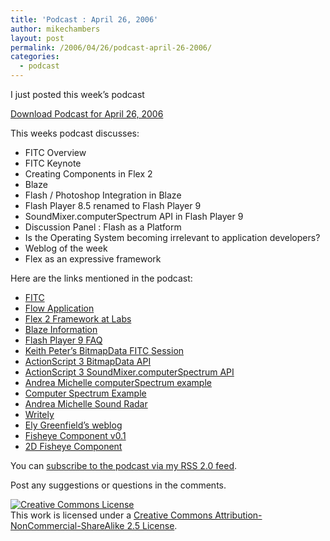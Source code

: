 ```yaml
---
title: 'Podcast : April 26, 2006'
author: mikechambers
layout: post
permalink: /2006/04/26/podcast-april-26-2006/
categories:
  - podcast
---
```



I just posted this week&#8217;s podcast

[Download Podcast for April 26, 2006][1]

This weeks podcast discusses:  
<!--more-->

*   FITC Overview
*   FITC Keynote
*   Creating Components in Flex 2
*   Blaze
*   Flash / Photoshop Integration in Blaze
*   Flash Player 8.5 renamed to Flash Player 9
*   SoundMixer.computerSpectrum API in Flash Player 9
*   Discussion Panel : Flash as a Platform
*   Is the Operating System becoming irrelevant to application developers?
*   Weblog of the week
*   Flex as an expressive framework

Here are the links mentioned in the podcast:

*   [FITC][2]
*   [Flow Application][3]
*   [Flex 2 Framework at Labs][4]
*   [Blaze Information][5]
*   [Flash Player 9 FAQ][6]
*   [Keith Peter&#8217;s BitmapData FITC Session][7]
*   [ActionScript 3 BitmapData API][8]
*   [ActionScript 3 SoundMixer.computerSpectrum API][9]
*   [Andrea Michelle computerSpectrum example][10]
*   [Computer Spectrum Example][11]
*   [Andrea Michelle Sound Radar][12]
*   [Writely][13]
*   [Ely Greenfield&#8217;s weblog][14]
*   [Fisheye Component v0.1][15]
*   [2D Fisheye Component][16]

You can [subscribe to the podcast via my RSS 2.0 feed][17].

Post any suggestions or questions in the comments.

<!-- Creative Commons License -->

  
<a rel="license" href="http://creativecommons.org/licenses/by-nc-sa/2.5/"><img alt="Creative Commons License" border="0" src="http://creativecommons.org/images/public/somerights20.gif" /></a>  
This work is licensed under a <a rel="license" href="http://creativecommons.org/licenses/by-nc-sa/2.5/">Creative Commons Attribution-NonCommercial-ShareAlike 2.5 License</a>.  
<!-- /Creative Commons License -->

 [1]: http://weblogs.macromedia.com/mesh/files/podcasts/04-26-06_mike_chambers.mp3
 [2]: http://www.fitc.ca/event_detail.cfm?festival_id=5
 [3]: http://weblogs.macromedia.com/mesh/archives/2006/03/i_just_posted_s.cfm
 [4]: http://www.macromedia.com/go/labs_flex2_downloads
 [5]: http://weblogs.macromedia.com/md/archives/2005/10/codename_for_th.cfm
 [6]: http://labs.macromedia.com/wiki/index.php/Flash_Player#FAQs
 [7]: http://www.bit-101.com/blog/?p=776
 [8]: http://livedocs.macromedia.com/labs/1/flex/langref/flash/display/BitmapData.html
 [9]: http://livedocs.macromedia.com/labs/1/flex/langref/flash/media/SoundMixer.html#computeSpectrum()
 [10]: http://blog.andre-michelle.com/2006/soundmixercomputespectrum/
 [11]: http://weblogs.macromedia.com/mesh/archives/2006/04/example_actions.cfm
 [12]: http://blog.andre-michelle.com/2006/as3-sound-radar/
 [13]: http://www.writely.com/
 [14]: http://www.quietlyscheming.com/blog/
 [15]: http://www.quietlyscheming.com/blog/2006/04/14/fisheye-component-v01/
 [16]: http://www.quietlyscheming.com/blog/2006/04/25/new-component-2d-fisheye-v02/
 [17]: /mesh/index.xml